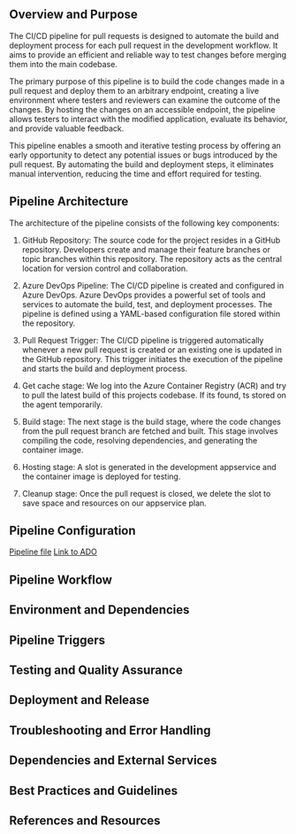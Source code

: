 ## Overview and Purpose
The CI/CD pipeline for pull requests is designed to automate the build and deployment process for each pull request in the development workflow. It aims to provide an efficient and reliable way to test changes before merging them into the main codebase.

The primary purpose of this pipeline is to build the code changes made in a pull request and deploy them to an arbitrary endpoint, creating a live environment where testers and reviewers can examine the outcome of the changes. By hosting the changes on an accessible endpoint, the pipeline allows testers to interact with the modified application, evaluate its behavior, and provide valuable feedback.

This pipeline enables a smooth and iterative testing process by offering an early opportunity to detect any potential issues or bugs introduced by the pull request. By automating the build and deployment steps, it eliminates manual intervention, reducing the time and effort required for testing.

## Pipeline Architecture
The architecture of the pipeline consists of the following key components:
1. GitHub Repository: The source code for the project resides in a GitHub repository. Developers create and manage their feature branches or topic branches within this repository. The repository acts as the central location for version control and collaboration.

2. Azure DevOps Pipeline: The CI/CD pipeline is created and configured in Azure DevOps. Azure DevOps provides a powerful set of tools and services to automate the build, test, and deployment processes. The pipeline is defined using a YAML-based configuration file stored within the repository.

3. Pull Request Trigger: The CI/CD pipeline is triggered automatically whenever a new pull request is created or an existing one is updated in the GitHub repository. This trigger initiates the execution of the pipeline and starts the build and deployment process.

4. Get cache stage: We log into the Azure Container Registry (ACR) and try to pull the latest build of this projects codebase. If its found, ts stored on the agent temporarily.

5. Build stage: The next stage is the build stage, where the code changes from the pull request branch are fetched and built. This stage involves compiling the code, resolving dependencies, and generating the container image.

6. Hosting stage: A slot is generated in the development appservice and the container image is deployed for testing.

6. Cleanup stage: Once the pull request is closed, we delete the slot to save space and resources on our appservice plan.

## Pipeline Configuration
[Pipeline file](./pr-preview.yml)
[Link to ADO](https://dev.azure.com/VP-BD/ENDC-DECD-Builds/_build?definitionId=1472)

## Pipeline Workflow

## Environment and Dependencies

## Pipeline Triggers

## Testing and Quality Assurance

## Deployment and Release

## Troubleshooting and Error Handling

## Dependencies and External Services

## Best Practices and Guidelines

## References and Resources
